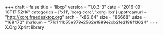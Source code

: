 +++
draft = false
title = "libxp"
version = "1.0.3-3"
date = "2016-09-16T17:52:16"
categories = ['x11', 'xorg-core', 'xorg-libs']
upstreamurl = "http://xorg.freedesktop.org"
arch = "x86_64"
size = "86668"
usize = "168472"
sha1sum = "71d141b55e378e2562e1989e2cb2fe2188f1d624"
+++
X.Org Xprint library